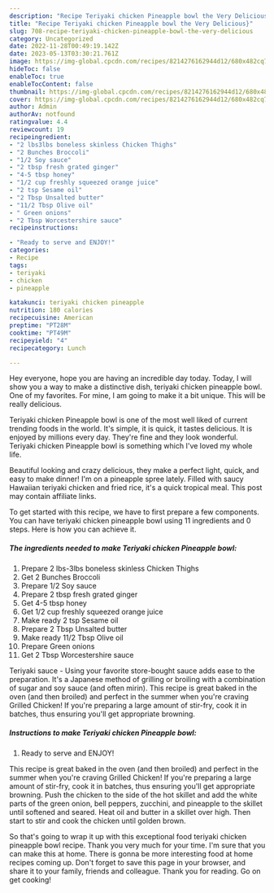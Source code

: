 ```yaml
---
description: "Recipe Teriyaki chicken Pineapple bowl the Very Delicious}"
title: "Recipe Teriyaki chicken Pineapple bowl the Very Delicious}"
slug: 708-recipe-teriyaki-chicken-pineapple-bowl-the-very-delicious
category: Uncategorized
date: 2022-11-28T00:49:19.142Z
date: 2023-05-13T03:30:21.761Z
image: https://img-global.cpcdn.com/recipes/8214276162944d12/680x482cq70/teriyaki-chicken-pineapple-bowl-recipe-main-photo.jpg
hideToc: false
enableToc: true
enableTocContent: false
thumbnail: https://img-global.cpcdn.com/recipes/8214276162944d12/680x482cq70/teriyaki-chicken-pineapple-bowl-recipe-main-photo.jpg
cover: https://img-global.cpcdn.com/recipes/8214276162944d12/680x482cq70/teriyaki-chicken-pineapple-bowl-recipe-main-photo.jpg
author: Admin
authorAv: notfound
ratingvalue: 4.4
reviewcount: 19
recipeingredient:
- "2 lbs3lbs boneless skinless Chicken Thighs"
- "2 Bunches Broccoli"
- "1/2 Soy sauce"
- "2 tbsp fresh grated ginger"
- "4-5 tbsp honey"
- "1/2 cup freshly squeezed orange juice"
- "2 tsp Sesame oil"
- "2 Tbsp Unsalted butter"
- "11/2 Tbsp Olive oil"
- " Green onions"
- "2 Tbsp Worcestershire sauce"
recipeinstructions:

- "Ready to serve and ENJOY!"
categories:
- Recipe
tags:
- teriyaki
- chicken
- pineapple

katakunci: teriyaki chicken pineapple 
nutrition: 180 calories
recipecuisine: American
preptime: "PT28M"
cooktime: "PT49M"
recipeyield: "4"
recipecategory: Lunch

---
```



Hey everyone, hope you are having an incredible day today. Today, I will show you a way to make a distinctive dish, teriyaki chicken pineapple bowl. One of my favorites. For mine, I am going to make it a bit unique. This will be really delicious.

Teriyaki chicken Pineapple bowl is one of the most well liked of current trending foods in the world. It's simple, it is quick, it tastes delicious. It is enjoyed by millions every day. They're fine and they look wonderful. Teriyaki chicken Pineapple bowl is something which I've loved my whole life.

Beautiful looking and crazy delicious, they make a perfect light, quick, and easy to make dinner! I&#39;m on a pineapple spree lately. Filled with saucy Hawaiian teriyaki chicken and fried rice, it&#39;s a quick tropical meal. This post may contain affiliate links.


To get started with this recipe, we have to first prepare a few components. You can have teriyaki chicken pineapple bowl using 11 ingredients and 0 steps. Here is how you can achieve it.

<!--inarticleads1-->

##### The ingredients needed to make Teriyaki chicken Pineapple bowl:

1. Prepare 2 lbs-3lbs boneless skinless Chicken Thighs
1. Get 2 Bunches Broccoli
1. Prepare 1/2 Soy sauce
1. Prepare 2 tbsp fresh grated ginger
1. Get 4-5 tbsp honey
1. Get 1/2 cup freshly squeezed orange juice
1. Make ready 2 tsp Sesame oil
1. Prepare 2 Tbsp Unsalted butter
1. Make ready 11/2 Tbsp Olive oil
1. Prepare  Green onions
1. Get 2 Tbsp Worcestershire sauce


Teriyaki sauce - Using your favorite store-bought sauce adds ease to the preparation. It&#39;s a Japanese method of grilling or broiling with a combination of sugar and soy sauce (and often mirin). This recipe is great baked in the oven (and then broiled) and perfect in the summer when you&#39;re craving Grilled Chicken! If you&#39;re preparing a large amount of stir-fry, cook it in batches, thus ensuring you&#39;ll get appropriate browning. 

<!--inarticleads2-->

##### Instructions to make Teriyaki chicken Pineapple bowl:


1. Ready to serve and ENJOY!

This recipe is great baked in the oven (and then broiled) and perfect in the summer when you&#39;re craving Grilled Chicken! If you&#39;re preparing a large amount of stir-fry, cook it in batches, thus ensuring you&#39;ll get appropriate browning. Push the chicken to the side of the hot skillet and add the white parts of the green onion, bell peppers, zucchini, and pineapple to the skillet until softened and seared. Heat oil and butter in a skillet over high. Then start to stir and cook the chicken until golden brown. 

So that's going to wrap it up with this exceptional food teriyaki chicken pineapple bowl recipe. Thank you very much for your time. I'm sure that you can make this at home. There is gonna be more interesting food at home recipes coming up. Don't forget to save this page in your browser, and share it to your family, friends and colleague. Thank you for reading. Go on get cooking!
